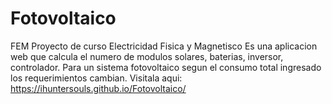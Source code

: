 # Fotovoltaico
FEM
Proyecto de curso Electricidad Fisica y Magnetisco
Es una aplicacion web que calcula el numero de modulos solares, baterias, inversor, controlador. Para un sistema fotovoltaico segun el consumo total ingresado los requerimientos cambian.
Visitala aqui: https://ihuntersouls.github.io/Fotovoltaico/